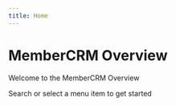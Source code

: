```yaml
---
title: Home
---
```


# MemberCRM Overview

Welcome to the MemberCRM Overview

Search or select a menu item to get started
